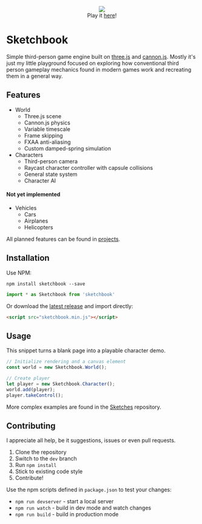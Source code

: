 <p align="center">
   <a href="http://jblaha.art"><img src="https://i.imgur.com/DsDJacx.png"></a>
   <br>
   Play it <a href="http://jblaha.art">here</a>!
</p>


# Sketchbook

Simple third-person game engine built on [three.js](https://github.com/mrdoob/three.js) and [cannon.js](https://github.com/schteppe/cannon.js). Mostly it's just my little playground focused on exploring how conventional third person gameplay mechanics found in modern games work and recreating them in a general way.

## Features

* World
    * Three.js scene
    * Cannon.js physics
    * Variable timescale
    * Frame skipping
    * FXAA anti-aliasing
    * Custom damped-spring simulation
* Characters
    * Third-person camera
    * Raycast character controller with capsule collisions
    * General state system
    * Character AI

#### Not yet implemented

* Vehicles
    * Cars
    * Airplanes
    * Helicopters

All planned features can be found in [projects](https://github.com/swift502/Sketchbook/projects).

## Installation

Use NPM:
```shell
npm install sketchbook --save
```
```js
import * as Sketchbook from 'sketchbook'
```

Or download the [latest release](https://github.com/swift502/Sketchbook/releases) and import directly:
```html
<script src="sketchbook.min.js"></script>
```

## Usage

This snippet turns a blank page into a playable character demo.

```js
// Initialize rendering and a canvas element
const world = new Sketchbook.World();

// Create player
let player = new Sketchbook.Character();
world.add(player);
player.takeControl();
```

More complex examples are found in the [Sketches](https://github.com/swift502/Sketches) repository.

## Contributing

I appreciate all help, be it suggestions, issues or even pull requests.

1. Clone the repository
2. Switch to the `dev` branch
3. Run `npm install`
4. Stick to existing code style
5. Contribute!

Use the npm scripts defined in `package.json` to test your changes:
* `npm run devserver` - start a local server
* `npm run watch` - build in dev mode and watch changes
* `npm run build` - build in production mode 


